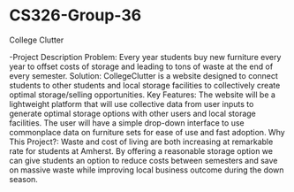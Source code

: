 # CS326-Group-36
College Clutter

-Project Description
Problem: Every year students buy new furniture every year to offset costs of storage and leading to tons of waste at the end of every semester.
Solution: CollegeClutter is a website designed to connect students to other students and local storage facilities to collectively create optimal storage/selling opportunities.
Key Features: The website will be a lightweight platform that will use collective data from user inputs to generate optimal storage options with other users and local storage facilities. The user will have a simple drop-down interface to use commonplace data on furniture sets for ease of use and fast adoption.
Why This Project?: Waste and cost of living are both increasing at remarkable rate for students at Amherst. By offering a reasonable storage option we can give students an option to reduce costs between semesters and save on massive waste while improving local business outcome during the down season.
